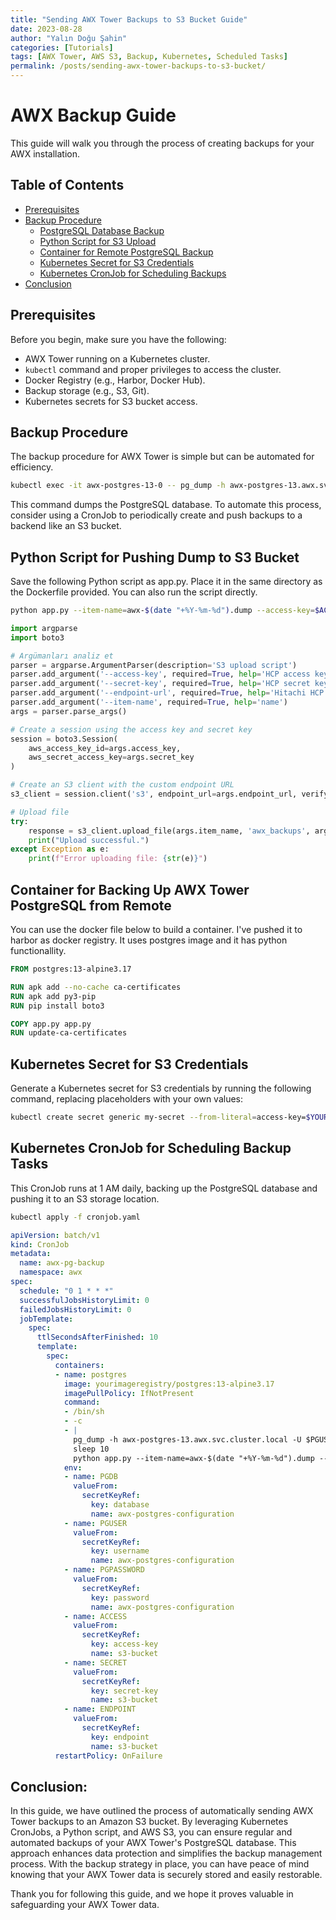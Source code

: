 ```yaml
---
title: "Sending AWX Tower Backups to S3 Bucket Guide"
date: 2023-08-28
author: "Yalın Doğu Şahin"
categories: [Tutorials]
tags: [AWX Tower, AWS S3, Backup, Kubernetes, Scheduled Tasks]
permalink: /posts/sending-awx-tower-backups-to-s3-bucket/
---
```


# AWX Backup Guide

This guide will walk you through the process of creating backups for your AWX installation.

## Table of Contents

- [Prerequisites](#prerequisites)
- [Backup Procedure](#backup-procedure)
  - [PostgreSQL Database Backup](#postgresql-database-backup)
  - [Python Script for S3 Upload](#python-script-for-s3-upload)
  - [Container for Remote PostgreSQL Backup](#container-for-remote-postgresql-backup)
  - [Kubernetes Secret for S3 Credentials](#kubernetes-secret-for-s3-credentials)
  - [Kubernetes CronJob for Scheduling Backups](#kubernetes-cronjob-for-scheduling-backups)
- [Conclusion](#conclusion)

## Prerequisites

Before you begin, make sure you have the following:

- AWX Tower running on a Kubernetes cluster.
- `kubectl` command and proper privileges to access the cluster.
- Docker Registry (e.g., Harbor, Docker Hub).
- Backup storage (e.g., S3, Git).
- Kubernetes secrets for S3 bucket access.

## Backup Procedure

The backup procedure for AWX Tower is simple but can be automated for efficiency.

```bash
kubectl exec -it awx-postgres-13-0 -- pg_dump -h awx-postgres-13.awx.svc.cluster.local -U $PGUSER $PGDB > awx-$(date "+%Y-%m-%d").dump
```

This command dumps the PostgreSQL database. To automate this process, consider using a CronJob to periodically create and push backups to a backend like an S3 bucket.

## Python Script for Pushing Dump to S3 Bucket

Save the following Python script as app.py. Place it in the same directory as the Dockerfile provided. You can also run the script directly.

```bash
python app.py --item-name=awx-$(date "+%Y-%m-%d").dump --access-key=$ACCESS --secret-key=$SECRET --endpoint-url=$ENDPOINT
```

```python
import argparse
import boto3

# Argümanları analiz et
parser = argparse.ArgumentParser(description='S3 upload script')
parser.add_argument('--access-key', required=True, help='HCP access key')
parser.add_argument('--secret-key', required=True, help='HCP secret key')
parser.add_argument('--endpoint-url', required=True, help='Hitachi HCP endpoint URL')
parser.add_argument('--item-name', required=True, help='name')
args = parser.parse_args()

# Create a session using the access key and secret key
session = boto3.Session(
    aws_access_key_id=args.access_key,
    aws_secret_access_key=args.secret_key
)

# Create an S3 client with the custom endpoint URL
s3_client = session.client('s3', endpoint_url=args.endpoint_url, verify=False)

# Upload file
try:
    response = s3_client.upload_file(args.item_name, 'awx_backups', args.item_name)
    print("Upload successful.")
except Exception as e:
    print(f"Error uploading file: {str(e)}")
```

## Container for Backing Up AWX Tower PostgreSQL from Remote

You can use the docker file below to build a container. I've pushed it to harbor as docker registry. It uses postgres image and it has python functionallity.

```Dockerfile
FROM postgres:13-alpine3.17

RUN apk add --no-cache ca-certificates
RUN apk add py3-pip
RUN pip install boto3

COPY app.py app.py
RUN update-ca-certificates

```

## Kubernetes Secret for S3 Credentials

Generate a Kubernetes secret for S3 credentials by running the following command, replacing placeholders with your own values:

```bash
kubectl create secret generic my-secret --from-literal=access-key=$YOURACCESSKEY --from-literal=secret-key=$YOURSECRETKEY --from-literal=endpoint=$YOURENDPOINTFORS3 -o yaml --dry-run=client > secret.yaml
```

## Kubernetes CronJob for Scheduling Backup Tasks

This CronJob runs at 1 AM daily, backing up the PostgreSQL database and pushing it to an S3 storage location.

```bash
kubectl apply -f cronjob.yaml
```

```yaml
apiVersion: batch/v1
kind: CronJob
metadata:
  name: awx-pg-backup
  namespace: awx
spec:
  schedule: "0 1 * * *"
  successfulJobsHistoryLimit: 0
  failedJobsHistoryLimit: 0
  jobTemplate:
    spec:
      ttlSecondsAfterFinished: 10
      template:
        spec:      
          containers:
          - name: postgres
            image: yourimageregistry/postgres:13-alpine3.17
            imagePullPolicy: IfNotPresent
            command: 
            - /bin/sh
            - -c
            - |
              pg_dump -h awx-postgres-13.awx.svc.cluster.local -U $PGUSER $PGDB > awx-$(date "+%Y-%m-%d").dump
              sleep 10
              python app.py --item-name=awx-$(date "+%Y-%m-%d").dump --access-key=$ACCESS --secret-key=$SECRET --endpoint-url=$ENDPOINT
            env:
            - name: PGDB
              valueFrom:
                secretKeyRef:
                  key: database
                  name: awx-postgres-configuration
            - name: PGUSER
              valueFrom:
                secretKeyRef:
                  key: username
                  name: awx-postgres-configuration
            - name: PGPASSWORD
              valueFrom:
                secretKeyRef:
                  key: password
                  name: awx-postgres-configuration
            - name: ACCESS
              valueFrom:
                secretKeyRef:
                  key: access-key
                  name: s3-bucket
            - name: SECRET
              valueFrom:
                secretKeyRef:
                  key: secret-key
                  name: s3-bucket
            - name: ENDPOINT
              valueFrom:
                secretKeyRef:
                  key: endpoint
                  name: s3-bucket
          restartPolicy: OnFailure
```

## Conclusion:

In this guide, we have outlined the process of automatically sending AWX Tower backups to an Amazon S3 bucket. By leveraging Kubernetes CronJobs, a Python script, and AWS S3, you can ensure regular and automated backups of your AWX Tower's PostgreSQL database. This approach enhances data protection and simplifies the backup management process. With the backup strategy in place, you can have peace of mind knowing that your AWX Tower data is securely stored and easily restorable.

Thank you for following this guide, and we hope it proves valuable in safeguarding your AWX Tower data.